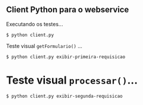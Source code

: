 Client Python para o webservice
---

Executando os testes...

    $ python client.py
    
Teste visual `getFormulario()` ...

    $ python client.py exibir-primeira-requisicao

# Teste visual `processar()`...

    $ python client.py exibir-segunda-requisicao